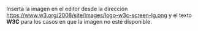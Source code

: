 Inserta la imagen en el editor desde la dirección https://www.w3.org/2008/site/images/logo-w3c-screen-lg.png y el texto **W3C** para los casos en que la imagen no esté disponible.

